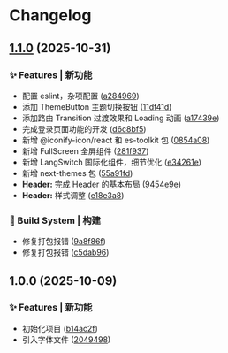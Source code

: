 # Changelog

## [1.1.0](https://github.com/baiwumm/next-admin/compare/1.0.0...1.1.0) (2025-10-31)

### ✨ Features | 新功能

* 配置 eslint，杂项配置 ([a284969](https://github.com/baiwumm/next-admin/commit/a284969810e60ee9e461f6be5af5f80f594f70d3))
* 添加 ThemeButton 主题切换按钮 ([11df41d](https://github.com/baiwumm/next-admin/commit/11df41d0ec4a46630db90d0089e1d1aadd2d41fc))
* 添加路由 Transition 过渡效果和 Loading 动画 ([a17439e](https://github.com/baiwumm/next-admin/commit/a17439ebb0263e839f34e873f743844df435df2b))
* 完成登录页面功能的开发 ([d6c8bf5](https://github.com/baiwumm/next-admin/commit/d6c8bf578789396b6c940c30611145a9ad5b5e38))
* 新增 @iconify-icon/react 和 es-toolkit 包 ([0854a08](https://github.com/baiwumm/next-admin/commit/0854a08a97399ba6fb83f73300973c546f59579a))
* 新增 FullScreen 全屏组件 ([281f937](https://github.com/baiwumm/next-admin/commit/281f93767a9071fc17e4af8d718cf91c690518c2))
* 新增 LangSwitch 国际化组件，细节优化 ([e34261e](https://github.com/baiwumm/next-admin/commit/e34261e13fd1642ba2aa1bb7b53dc2b6850123c7))
* 新增 next-themes 包 ([55a91fd](https://github.com/baiwumm/next-admin/commit/55a91fd1e86966f095fb23d5229452ad46fa62b9))
* **Header:** 完成 Header 的基本布局 ([9454e9e](https://github.com/baiwumm/next-admin/commit/9454e9ee6a02eba279e80a98394a718628744063))
* **Header:** 样式调整 ([e18e3a8](https://github.com/baiwumm/next-admin/commit/e18e3a853614fe432419a0dcdb143927e0f8a38a))

### 👷‍ Build System | 构建

* 修复打包报错 ([9a8f86f](https://github.com/baiwumm/next-admin/commit/9a8f86f3443304da53633170ef3423af5669947f))
* 修复打包报错 ([c5dab96](https://github.com/baiwumm/next-admin/commit/c5dab96ed19f159e84f75886f5d2205acfee4e6f))

## 1.0.0 (2025-10-09)

### ✨ Features | 新功能

* 初始化项目 ([b14ac2f](https://github.com/baiwumm/next-admin/commit/b14ac2f44456bafdd84a0577073371fcc3eb00a9))
* 引入字体文件 ([2049498](https://github.com/baiwumm/next-admin/commit/2049498c35f0d42bb94cfda0f81eac23ed7b4167))
